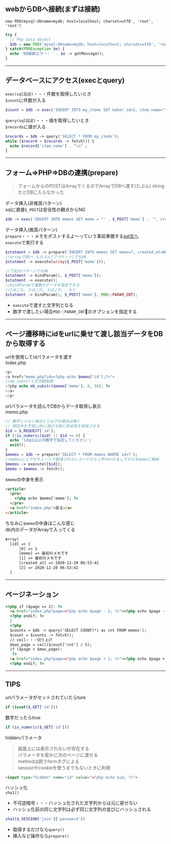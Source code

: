 ## webからDBへ接続(まずは接続)
`new PDO(mysql:dbname=mydb; host=localhost; charset=utf8', 'root', 'root')`  
```php
try {
  // Php Data Object
  $db = new PDO('mysql:dbname=mydb; host=localhost; charset=utf8', 'root', 'root');
} catch(PDOException $e) {
  echo 'DB接続エラー: ' . $e -> getMessage();
}
```
***
## データベースにアクセス(execとquery)
`exec(sql記述)`・・・件数を取得したいとき  
`$count`に件数が入る
```php
$count = $db -> exec('INSERT INTO my_items SET maker_id=1, item_name="もも", price=210, keyword="缶詰、ピンク、甘い"');
```
`query(sql記述)`・・・値を取得したいとき  
`$records`に値が入る
```php
$records = $db -> query('SELECT * FROM my_items');
while ($record = $records -> fetch()) {
  echo $record['item_name'] . "\n" ;
}
```
***
## フォーム⇒PHP⇒DBの連携(prepare)
> フォームからのPOSTはArrayでくるのでArrayでDBへ渡す(たぶん)
> stringだとDBに入らなかった  

データ挿入(非推奨パターン)  
sqlに直接`$_POST`は安全性の観点からNG
```php
$db -> exec('INSERT INTO memos SET memo = "' . $_POST['memo'] . '", created_at=NOW()');
```
データ挿入(推奨パターン)  
`prepare`・・・メモをポストするよ〜っていう事前準備する[sql文へ](./sql.md)  
`execute`で実行する
```php 
$statment = $db -> prepare('INSERT INTO memos SET memo=?, created_at=NOW()');
//arrayでDBへ もちろん[ブラケット]でもOK
$statment -> execute(array($_POST['memo']));

//下記のパターンでもOK
$statment -> bindParam(1, $_POST['memo']);
$statment -> execute();
//bindParamで複数のデータを指定できる
//1はこれ、２はこれ、３はこれ...など
$statment -> bindParam(1, $_POST['memo'], PDO::PARAM_INT);
```
- `execute`で渡すと文字列となる  
- 数字で渡したい場合`PDO::PARAM_INT`のオプションを指定する
***
## ページ遷移時にidをurlに乗せて渡し該当データをDBから取得する
urlを使用してidパラメータを渡す  
index.php
```php
<p>
<a href="memo.php?id=<?php echo $memo['id'];?>">
//mb_substrで文字数制限
<?php echo mb_substr($memo['memo'], 0, 50); ?>
</a>
</p>
```
urlパラメータを読んでDBからデータ取得し表示  
memo.php
```php
// 数字じゃない場合と０以下の場合は弾く
// 想定外を予測しdbに投げる前に安全性を担保させる
$id = $_REQUEST['id'];
if (!is_numeric($id) || $id <= 0) {
  echo 'idは1以上の数字で指定してください';
  exit();
}
$memos = $db -> prepare('SELECT * FROM memos WHERE id=?');
//memosにエグゼキュートで取得されたレコードから１件fetchをしてそれをmemoに格納
$memos -> execute([$id]);
$memo = $memos -> fetch();
```
`$memo`の中身を表示
```html
<article>
  <pre>
    <?php echo $memo['memo']; ?>
  </pre>
  <a href="index.php">戻る</a>
</article>
```
ちなみに`$memo`の中身はこんな感じ  
db内のデータがArrayで入ってくる
```html
Array(
  [id] => 1
      [0] => 1
      [memo] => 最初のメモです
      [1] => 最初のメモです
      [created_at] => 2020-12-20 06:53:42
      [2] => 2020-12-20 06:53:42
  )
```
***
## ページネーション
```html
<?php if ($page >= 2): ?>
  <a href="index.php?page=<?php echo $page - 1; ?>"><?php echo $page - 1 ?>ページ目へ</a>
  <?php endif; ?>
  |
  <?php 
  $counts = $db -> query('SELECT COUNT(*) as cnt FROM memos');
  $count = $counts -> fetch();
  // ceil・・・切り上げ
  $max_page = ceil($count['cnt'] / 5);
  if ($page < $max_page):
   ?>
  <a href="index.php?page=<?php echo $page + 1; ?>"><?php echo $page + 1 ?>ページ目へ</a>
  <?php endif; ?>
```
***
## TIPS
urlパラメータがセットされていたらture
```php
if (isset($_GET['id']))
```
数字だったらtrue
```php
if (is_numeric($_GET['id']))
```
hiddenパラメータ  
> 画面上には表示されないが存在する  
> パラメータを密かに次のページに渡せる  
> methodは囲うformタグによる  
> sessionやcookieを使うまでもないときに利用
```html
<input type="hidden" name="id" value="<?php echo $id; ?>">
```
ハッシュ化  
`sha1()`  
- 不可逆暗号・・・ハッシュ化された文字列からは元に戻せない
- ハッシュ化前の同じ文字列は必ず同じ文字列の並びにハッシュされる
```php
sha1($_SESSION['join']['password'])
```
- 取得するだけなら`query()`  
- 挿入など操作なら`prepare()`